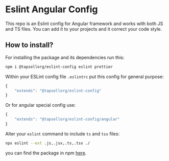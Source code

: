 # Eslint Angular Config

This repo is an Eslint config for Angular framework and works with both JS and TS files. You can add it to your projects and it correct your code style.

## How to install?

For installing the package and its dependencies run this:

```bash
npm i @tapsellorg/eslint-config eslint prettier
```

Within your ESLint config file `.eslintrc` put this config for general purpose:

```js
{
    "extends": "@tapsellorg/eslint-config"
}
```

Or for angular special config use:

```js
{
    "extends": "@tapsellorg/eslint-config/angular"
}
```

Alter your `eslint` command to include `ts` and `tsx` files:

```bash
npx eslint --ext .js,.jsx,.ts,.tsx ./
```

you can find the package in npm [here](https://www.npmjs.com/package/@tapsellorg/eslint-angular-config).
